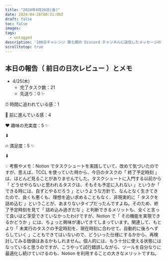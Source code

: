 ```yaml
---
title: "2024年4月26日(金)"
date: 2024-04-26T00:31:00Z
draft: false
toc: false
images:
tags: 
  - untagged
description: '100日チャレンジ 第七期の Discord チャンネルに送信したメッセージのアーカイブ'
scrolltotop: true
---
```


## 本日の報告（ 前日の日次レビュー ）とメモ

- 4/25(木)
  - 完了タスク数：21
  - 先送り：0 ✨

⏰ 時間に追われている感：1

💪 前に進んでいる感：4

❤️ 趣味の充実度：5 ✨

⬇︎

🔥 満足度：5 ✨

⬇︎

💡 考察やメモ：Notion でタスクシュートを実践していて、改めて気づいたのですが、思えば、TCCL を使っていた時から、今日のタスクの「 終了予定時刻 」は、ほとんど見ることがありませんでした。タスクシュートに入門する以前から「 どうせやらないと思われるタスクは、そもそも予定に入れない 」というか「 できる時には、自ずとやるだろう 」というような方針で、なんとなく生きてきたので、良くも悪くも、理想を追い求めることもなく、非現実的に「 タスクを詰め込む 」ということが、あまりないタイプだったんですよね。そのため、終了予定時刻を見て「 詰め込み過ぎだな 」と判断できるメリットも、全くと言って良いほど享受できていなかったわけですが、Notion で「 その機能を実現できるかどうか 」には、ちょっと興味が湧いてきてしまっています。関連して、もとより「 未実行のタスクの予定時刻を、現在時刻に合わせて、自動的に後ろへずらしていく 」こともできてはいないので、どういった仕様にするかから、再検討してみる価値はあるかもしれません。個人的には、もう十分に使える状態にはなっていると思うのですが、こうやって試行錯誤しながら、ツールを自分なりに最適化し続けていけるのも、Notion を利用することの大きなメリットですね。
